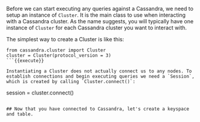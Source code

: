 Before we can start executing any queries against a Cassandra, we need to setup an instance of `Cluster`. It is the main class to use when interacting with a Cassandra cluster. As the name suggests, you will typically have one instance of `Cluster` for each Cassandra cluster you want to interact with.

The simplest way to create a Cluster is like this:

```
from cassandra.cluster import Cluster
cluster = Cluster(protocol_version = 3)
```{{execute}}

Instantiating a Cluster does not actually connect us to any nodes. To establish connections and begin executing queries we need a `Session`, which is created by calling `Cluster.connect()`:

```
session = cluster.connect()
```{{execute}}

## Now that you have connected to Cassandra, let's create a keyspace and table.

